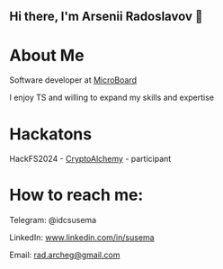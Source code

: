 ## Hi there, I'm Arsenii Radoslavov 👋

# About Me
Software developer at [MicroBoard](https://microboard.io/)

I enjoy TS and willing to expand my skills and expertise

# Hackatons
HackFS2024 - [CryptoAlchemy](https://github.com/rogovenko/CryptoAlchemy) - participant

# How to reach me:
Telegram: @idcsusema

LinkedIn: www.linkedin.com/in/susema

Email: rad.archeg@gmail.com

<!--
**susemaa/susemaa** is a ✨ _special_ ✨ repository because its `README.md` (this file) appears on your GitHub profile.

Here are some ideas to get you started:

- 🔭 I’m currently working on ...
- 🌱 I’m currently learning ...
- 👯 I’m looking to collaborate on ...
- 🤔 I’m looking for help with ...
- 💬 Ask me about ...
- 📫 How to reach me: ...
- 😄 Pronouns: ...
- ⚡ Fun fact: ...
-->
